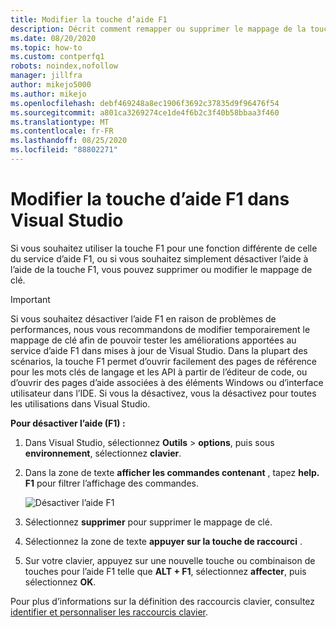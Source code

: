 ```yaml
---
title: Modifier la touche d’aide F1
description: Décrit comment remapper ou supprimer le mappage de la touche F1
ms.date: 08/20/2020
ms.topic: how-to
ms.custom: contperfq1
robots: noindex,nofollow
manager: jillfra
author: mikejo5000
ms.author: mikejo
ms.openlocfilehash: debf469248a8ec1906f3692c37835d9f96476f54
ms.sourcegitcommit: a801ca3269274ce1de4f6b2c3f40b58bbaa3f460
ms.translationtype: MT
ms.contentlocale: fr-FR
ms.lasthandoff: 08/25/2020
ms.locfileid: "88802271"
---
```

# <a name="change-the-f1-help-key-in-visual-studio"></a>Modifier la touche d’aide F1 dans Visual Studio

Si vous souhaitez utiliser la touche F1 pour une fonction différente de celle du service d’aide F1, ou si vous souhaitez simplement désactiver l’aide à l’aide de la touche F1, vous pouvez supprimer ou modifier le mappage de clé.

> [!IMPORTANT]
> Si vous souhaitez désactiver l’aide F1 en raison de problèmes de performances, nous vous recommandons de modifier temporairement le mappage de clé afin de pouvoir tester les améliorations apportées au service d’aide F1 dans mises à jour de Visual Studio. Dans la plupart des scénarios, la touche F1 permet d’ouvrir facilement des pages de référence pour les mots clés de langage et les API à partir de l’éditeur de code, ou d’ouvrir des pages d’aide associées à des éléments Windows ou d’interface utilisateur dans l’IDE. Si vous la désactivez, vous la désactivez pour toutes les utilisations dans Visual Studio.

**Pour désactiver l’aide (F1) :**

1. Dans Visual Studio, sélectionnez **Outils**  >  **options**, puis sous **environnement**, sélectionnez **clavier**.

1. Dans la zone de texte **afficher les commandes contenant** , tapez **help. F1** pour filtrer l’affichage des commandes.

   ![Désactiver l’aide F1](../not-in-toc/media/disable-f1-help-key.png)

1. Sélectionnez **supprimer** pour supprimer le mappage de clé.

1. Sélectionnez la zone de texte **appuyer sur la touche de raccourci** .

1. Sur votre clavier, appuyez sur une nouvelle touche ou combinaison de touches pour l’aide F1 telle que **ALT + F1**, sélectionnez **affecter**, puis sélectionnez **OK**.

Pour plus d’informations sur la définition des raccourcis clavier, consultez [identifier et personnaliser les raccourcis clavier](../../ide/identifying-and-customizing-keyboard-shortcuts-in-visual-studio.md).
